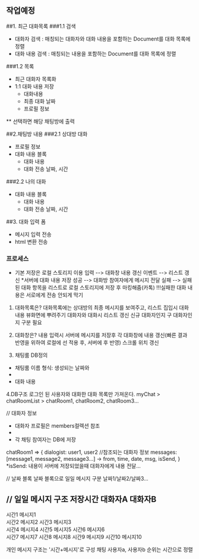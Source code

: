 ## 작업예정

##1. 최근 대화목록
###1.1 검색
- 대화자 검색 : 매칭되는 대화자와 대화 내용을 포함하는 Document를 대화 목록에 정렬
- 대화 내용 검색 : 매칭되는 내용을 포함하는 Document를 대화 목록에 정렬

###1.2 목록
- 최근 대화자 목록화
- 1:1 대화 내용 저장
  - 대화내용
  - 최종 대화 날짜
  - 프로필 정보

** 선택하면 해당 채팅방에 출력
 
  
##2.채팅방 내용
###2.1 상대방 대화
- 프로필 정보
- 대화 내용 블록
  - 대화 내용
  - 대화 전송 날짜, 시간

###2.2 나의 대화
- 대화 내용 블록
  - 대화 내용
  - 대화 전송 날짜, 시간
  
##3. 대화 입력 폼
- 메시지 입력 전송
- html 변환 전송

### 프로세스
* 기본 저장은 로컬 스토리지 이용
입력 --> 대화창 내용 갱신 이벤트 --> 리스트 갱신 
*서버에 대화 내용 저장
성공 --> 대화방 참여자에게 메시지 전달
실패 --> 실패된 대화 항목을 리스트로 로컬 스토리지에 저장 후 마킹해줌(카톡)
        !!!실패한 대화 내용은 서로에게 전송 안되게 막기


1. 대화목록은?
대화목록에는 상대방의 최종 메시지를 보여주고, 리스트 집입시 대화내용 뷰화면에 뿌려주기
대화자와 대화시 리스트 갱신
신규 대화자인지 구 대화자인지 구분 필요

2. 대화창은?
내용 입력시 서버에 메시지를 저장후 각 대화창에 내용 갱신(빠른 결과 반영을 위하여 로컬에 선 적용 후, 서버에 후 반영)
스크롤 위치 갱신

3. 채팅룸 DB정의
- 채팅룸 이름 형식: 생성되는 날짜와 
- 
- 대화 내용

4.DB구조
로그인 된 사용자와 대화한 대화  목록만 가져온다.
myChat > chatRoomList > chatRoom1, chatRoom2, chatRoom3...

// 대화자 정보
- 대화자 프로필은 members컬렉션 참조
- 
- 각 채팅 참여자는 DB에 저장

chatRoom1 => 
{
 dialogist: user1, user2 //참조되는 대화자 정보
 messages: [message1, message2, message3...]  -> from, time, date, msg, isSend,
}
*isSend: 내용이 서버에 저장되었을때 대화자에게 내용 전달...

// 날짜 블록
날짜 블록으로 일일 메시지 구분
날짜1/날짜2/날짜3...

// 일일 메시지 구조
저장시간     대화자A      대화자B
----------------------------------
시간1       메시지1     
시간2                  메시지2
시간3       메시지3     
시간4                  메시지4
시간5       메시지5
시간6       메시지6     
시간7                  메시지7
시간8       메시지8
시간9                  메시지9
시간10                 메시지10


개인 메시지 구조는 '시간+메시지'로  구성
채팅 사용자a, 사용자b 순위는 시간으로 정렬



 

  
